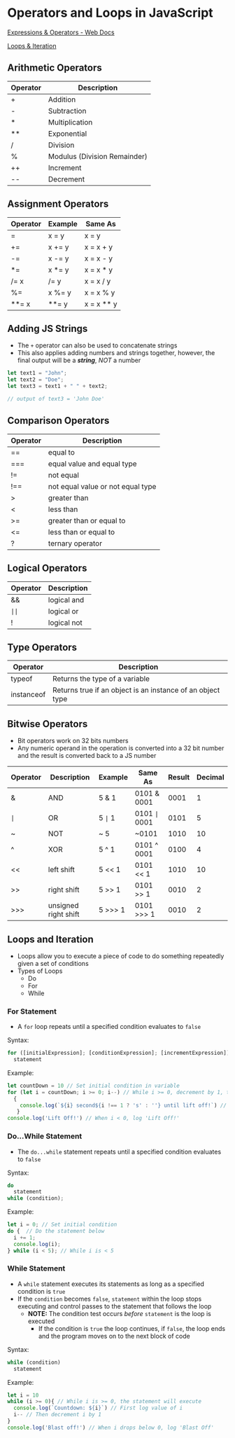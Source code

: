 # Operators and Loops in JavaScript

[Expressions & Operators - Web Docs](https://developer.mozilla.org/en-US/docs/Web/JavaScript/Guide/Expressions_and_Operators)

[Loops & Iteration](https://developer.mozilla.org/en-US/docs/Web/JavaScript/Guide/Loops_and_iteration)

## Arithmetic Operators

| **Operator** | **Description** |
| --- | --- |
| + | Addition |
| - | Subtraction |
| * | Multiplication |
| ** | Exponential |
| / | Division |
| % | Modulus (Division Remainder) |
| ++ | Increment |
| -- | Decrement |

## Assignment Operators


| **Operator** |	**Example** |	**Same As** |
| --- | --- | --- |
| =	| x = y	| x = y  |
| +=	| x += y |	x = x + y |
| -=	| x -= y	| x = x - y |
| *=	| x *= y	| x = x * y |
| /=	x | /= y	| x = x / y |
| %=	| x %= y	| x = x % y |
| **=	x | **= y	| x = x ** y |

## Adding JS Strings

* The `+` operator can also be used to concatenate strings
* This also applies adding numbers and strings together, however, the final output will be a ***string***, *NOT* a number

``` js
let text1 = "John";
let text2 = "Doe";
let text3 = text1 + " " + text2;

// output of text3 = 'John Doe'
```

## Comparison Operators


| **Operator** |	**Description** |
| --- | --- |
| ==	| equal to |
| ===	| equal value and equal type |
| !=	| not equal |
| !==	| not equal value or not equal type |
| >	| greater than |
| <	| less than |
| >=	| greater than or equal to |
| <=	| less than or equal to |
| ?	| ternary operator |

## Logical Operators

| **Operator** | **Description** |
| --- | --- |
| && | logical and |
|<code>&#124;&#124;</code> | logical or |
| ! | logical not |

## Type Operators

| **Operator** | **Description** |
| --- | --- |
| typeof | Returns the type of a variable |
| instanceof | Returns true if an object is an instance of an object type |

## Bitwise Operators

* Bit operators work on 32 bits numbers
* Any numeric operand in the operation is converted into a 32 bit number and the result is converted back to a JS number

| **Operator** | **Description** | **Example** | **Same As** | **Result** | **Decimal** |
| --- | --- | --- | --- | --- | --- |
| &	| AND	| 5 & 1	| 0101 & 0001	| 0001	| 1 |
|<code>&#124;</code> | OR	| 5 <code>&#124;</code> 1 |	0101 <code>&#124;</code> 0001	| 0101	| 5 |
| ~	| NOT	| ~ 5	| ~0101	| 1010	| 10 |
| ^	| XOR	| 5 ^ 1	| 0101 ^ 0001	| 0100	|  4 |
| <<	| left shift	| 5 << 1	| 0101 << 1	| 1010 | 10 |
| >>	| right shift	| 5 >> 1	| 0101 >> 1	| 0010	|  2 |
| >>>	| unsigned right shift	| 5 >>> 1 | 0101 >>> 1 | 0010 |  2 |

## Loops and Iteration

* Loops allow you to execute a piece of code to do something repeatedly given a set of conditions
* Types of Loops
  * Do
  * For
  * While

### For Statement

* A `for` loop repeats until a specified condition evaluates to `false`

Syntax:

``` js
for ([initialExpression]; [conditionExpression]; [incrementExpression])
  statement
```

Example:

``` js
let countDown = 10 // Set initial condition in variable
for (let i = countDown; i >= 0; i--) // While i >= 0, decrement by 1, then exit the loop
  {
    console.log(`${i} second${i !== 1 ? 's' : ''} until lift off!`) // Logs count of i
   }
console.log('Lift Off!') // When i < 0, log 'Lift Off!'
```

### Do...While Statement

* The `do...while` statement repeats until a specified condition evaluates to `false`

Syntax:

``` js
do
  statement
while (condition);
```

Example:

``` js
let i = 0; // Set initial condition
do {  // Do the statement below
  i += 1;
  console.log(i);
} while (i < 5); // While i is < 5
```

### While Statement

* A `while` statement executes its statements as long as a specified condition is `true`
* If the `condition` becomes `false`, `statement` within the loop stops executing and control passes to the statement that follows the loop
  * **NOTE:** The condition test occurs *before* `statement` is the loop is executed
    * If the condition is `true` the loop continues, if `false`, the loop ends and the program moves on to the next block of code

Syntax:

``` js
while (condition)
  statement
```

Example:

``` js
let i = 10
while (i >= 0){ // While i is >= 0, the statement will execute
  console.log(`Countdown: ${i}`) // First log value of i
  i-- // Then decrement i by 1
}
console.log('Blast off!') // When i drops below 0, log 'Blast Off'
```
